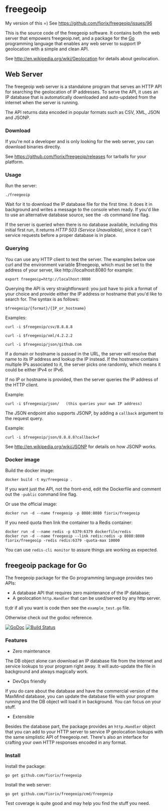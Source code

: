 # freegeoip

My version of this =)
See https://github.com/fiorix/freegeoip/issues/96


This is the source code of the freegeoip software. It contains both
the web server that empowers freegeoip.net, and a package for the
[Go](http://golang.org) programming language that enables any web server
to support IP geolocation with a simple and clean API.

See http://en.wikipedia.org/wiki/Geolocation for details about geolocation.

## Web Server

The freegeoip web server is a standalone program that serves an HTTP API
for searching the geolocation of IP addresses. To serve the API, it uses
an IP database that is automatically downloaded and auto-updated from
the internet when the server is running.

The API returns data encoded in popular formats such as CSV, XML, JSON
and JSONP.

### Download

If you're not a developer and is only looking for the web server, you
can download binaries directly.

See https://github.com/fiorix/freegeoip/releases for tarballs for your
platform.

### Usage

Run the server:

	./freegeoip

Wait for it to download the IP database file for the first time. It does
it in background and writes a message to the console when ready. If you'd
like to use an alternative database source, see the `-db` command line
flag.

If the server is queried when there is no database available, including
this initial first run, it returns *HTTP 503 (Service Unavailable)*, since
it can't service requests before a proper database is in place.

### Querying

You can use any HTTP client to test the server. The examples below use
curl and the environment variable $freegeoip, which must be set to the
address of your server, like http://localhost:8080 for example:

	export freegeoip=http://localhost:8080

Querying the API is very straightforward: you just have to pick a format
of your choice and provide either the IP address or hostname that you'd
like to search for. The syntax is as follows:

	$freegeoip/{format}/{IP_or_hostname}

Examples:

	curl -i $freegeoip/csv/8.8.8.8

	curl -i $freegeoip/xml/4.2.2.2

	curl -i $freegeoip/json/github.com

If a domain or hostname is passed in the URL, the server will resolve that
name to its IP address and lookup the IP instead. If the hostname contains
multiple IPs associated to it, the server picks one randomly, which means
it could be either IPv4 or IPv6.

If no IP or hostname is provided, then the server queries the IP address
of the HTTP client.

Example:

	curl -i $freegeoip/json/   (this queries your own IP address)

The JSON endpoint also supports JSONP, by adding a `callback` argument
to the request query.

Example:

	curl -i $freegeoip/json/8.8.8.8?callback=f

See http://en.wikipedia.org/wiki/JSONP for details on how JSONP works.

### Docker image

Build the docker image:

	docker build -t my/freegeoip .

If you want just the API, not the front-end, edit the Dockerfile and
comment out the `-public` command line flag.

Or use the official image:

	docker run -d --name freegeoip -p 8080:8080 fiorix/freegeoip

If you need quota then link the container to a Redis container:

	docker run -d --name redis -p 6379:6379 dockerfile/redis
	docker run -d --name freegeoip --link redis:redis -p 8080:8080 fiorix/freegeoip -redis redis:6379 -quota-max 10000

You can use `redis-cli monitor` to assure things are working as expected.

## freegeoip package for Go

The freegeoip package for the Go programming language provides two APIs:

- A database API that requires zero maintenance of the IP database;
- A geolocation `http.Handler` that can be used/served by any http server.

tl;dr if all you want is code then see the `example_test.go` file.

Otherwise check out the godoc reference.

[![GoDoc](https://godoc.org/github.com/fiorix/freegeoip?status.svg)](https://godoc.org/github.com/fiorix/freegeoip)
[![Build Status](https://secure.travis-ci.org/fiorix/freegeoip.png)](http://travis-ci.org/fiorix/freegeoip)

### Features

- Zero maintenance

The DB object alone can download an IP database file from the internet and
service lookups to your program right away. It will auto-update the file in
background and always magically work.

- DevOps friendly

If you do care about the database and have the commercial version of the
MaxMind database, you can update the database file with your program running
and the DB object will load it in background. You can focus on your stuff.

- Extensible

Besides the database part, the package provides an `http.Handler` object
that you can add to your HTTP server to service IP geolocation lookups with
the same simplistic API of freegeoip.net. There's also an interface for
crafting your own HTTP responses encoded in any format.

### Install

Install the package:

	go get github.com/fiorix/freegeoip

Install the web server:

	go get github.com/fiorix/freegeoip/cmd/freegeoip

Test coverage is quite good and may help you find the stuff you need.
